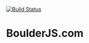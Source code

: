 [![Build Status](https://secure.travis-ci.org/[YOUR_GITHUB_USERNAME]/[YOUR_PROJECT_NAME].png)](http://travis-ci.org/gerred/boulderjs)

BoulderJS.com
=============